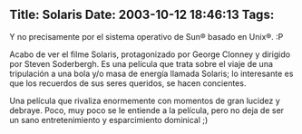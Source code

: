 Title: Solaris
Date: 2003-10-12 18:46:13
Tags: 
---
<p>Y no precisamente por el sistema operativo de Sun® basado en Unix®. :P</p>

<p>Acabo de ver el filme Solaris, protagonizado por George Clonney y dirigido por Steven Soderbergh. Es una película que trata sobre el viaje de una tripulación a una bola y/o masa de energía llamada Solaris; lo interesante es que los recuerdos de sus seres queridos, se hacen concientes.</p>

<p>Una película que rivaliza enormemente con momentos de gran lucidez y debraye. Poco, muy poco se le entiende a la película, pero no deja de ser un sano entretenimiento y esparcimiento dominical ;)</p>
